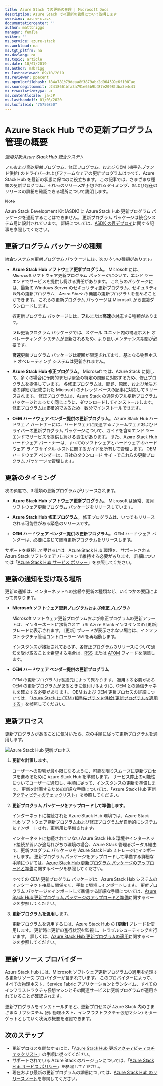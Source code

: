 ```yaml
---
title: Azure Stack での更新の管理 | Microsoft Docs
description: Azure Stack での更新の管理について説明します
services: azure-stack
documentationcenter: ''
author: mattbriggs
manager: femila
editor: ''
ms.service: azure-stack
ms.workload: na
ms.tgt_pltfrm: na
ms.devlang: na
ms.topic: article
ms.date: 10/01/2019
ms.author: mabrigg
ms.lastreviewed: 09/10/2019
ms.reviewer: ppacent
ms.openlocfilehash: f84a781979deaa8f3879abc2d964599e6f1087ae
ms.sourcegitcommit: b2418661bfa3a791e65b9b487e20982dba3e4c41
ms.translationtype: HT
ms.contentlocale: ja-JP
ms.lasthandoff: 01/08/2020
ms.locfileid: "75756850"
---
```

# <a name="manage-updates-in-azure-stack-hub-overview"></a>Azure Stack Hub での更新プログラム管理の概要

*適用対象:Azure Stack Hub 統合システム*

フルおよび高速更新プログラム、修正プログラム、および OEM (相手先ブランド供給) のドライバーおよびファームウェアの更新プログラムはすべて、Azure Stack Hub を最新の状態に保つのに役立ちます。 この記事では、さまざまな種類の更新プログラム、それらのリリースが予想されるタイミング、および現在のリリースの詳細を確認できる場所について説明します。

> [!Note]  
> Azure Stack Development Kit (ASDK) に Azure Stack Hub 更新プログラム パッケージを適用することはできません。 更新プログラム パッケージは統合システム用に設計されています。 詳細については、[ASDK の再デプロイ](https://docs.microsoft.com/azure-stack/asdk/asdk-redeploy)に関する記事を参照してください。

## <a name="update-package-types"></a>更新プログラム パッケージの種類

統合システムの更新プログラム パッケージには、次の 3 つの種類があります。

-   **Azure Stack Hub ソフトウェア更新プログラム**。 Microsoft には、Microsoft ソフトウェア更新プログラム パッケージについて、エンド ツー エンドでサービスを提供し続ける責任があります。 これらのパッケージには、最新の Windows Server のセキュリティ更新プログラム、セキュリティ以外の更新プログラム、Azure Stack の機能の更新プログラムを含めることができます。 これらの更新プログラム パッケージは Microsoft から直接ダウンロードします。

    各更新プログラム パッケージには、**フル**または**高速**の対応する種類があります。 
 
    **フル**更新プログラム パッケージでは、スケール ユニット内の物理ホスト オペレーティング システムが更新されるため、より長いメンテナンス期間が必要です。 

    **高速**更新プログラム パッケージは範囲が限定されており、基となる物理ホスト オペレーティング システムは更新されません。

-   **Azure Stack Hub 修正プログラム**。 Microsoft では、Azure Stack に関して、多くの場合に予防的または緊急の特定の問題に対応するため、修正プログラムを提供しています。 各修正プログラムは、問題、原因、および解決方法の詳細が記載された Microsoft のナレッジ ベースの記事に対応してリリースされます。 修正プログラムは、Azure Stack の通常のフル更新プログラム パッケージとまったく同じように、ダウンロードしてインストールします。 修正プログラムは累積的であるため、数分でインストールできます。

-   **OEM ハードウェア ベンダー提供の更新プログラム**。 Azure Stack Hub ハードウェア パートナーには、ハードウェアに関連するファームウェアおよびドライバーの更新プログラム パッケージについて、ガイドを含めエンド ツー エンドでサービスを提供し続ける責任があります。 また、Azure Stack Hub ハードウェア パートナーは、すべてのソフトウェアとハードウェアのハードウェア ライフサイクル ホストに関するガイドを所有して管理します。 OEM ハードウェア ベンダーは、自社のダウンロード サイトでこれらの更新プログラム パッケージを管理します。

## <a name="when-to-update"></a>更新のタイミング

次の頻度で、3 種類の更新プログラムがリリースされます。

-   **Azure Stack Hub ソフトウェア更新プログラム**。 Microsoft は通常、毎月ソフトウェア更新プログラム パッケージをリリースしています。

-   **Azure Stack Hub 修正プログラム**。 修正プログラムは、いつでもリリースされる可能性がある緊急のリリースです。

-   **OEM ハードウェア ベンダー提供の更新プログラム**。 OEM ハードウェア ベンダーは、必要に応じて随時更新プログラムをリリースします。

サポートを継続して受けるには、Azure Stack Hub 環境を、サポートされる Azure Stack ソフトウェア バージョンで維持する必要があります。 詳細については「[Azure Stack Hub サービス ポリシー](azure-stack-update-servicing-policy.md)」を参照してください。

## <a name="where-to-get-notice-of-an-update"></a>更新の通知を受け取る場所

更新の通知は、インターネットへの接続や更新の種類など、いくつかの要因によって異なります。

- **Microsoft ソフトウェア更新プログラムおよび修正プログラム** 

    Microsoft ソフトウェア更新プログラムおよび修正プログラムの更新アラートは、インターネットに接続されている Azure Stack インスタンスの [更新] ブレードに表示されます。 [更新] ブレードが表示されない場合は、インフラストラクチャ管理コントローラー VM を再起動します。

    インスタンスが接続されておらず、各修正プログラムのリリースについて通知を受け取ることを希望する場合は、[RSS](https://support.microsoft.com/app/content/api/content/feeds/sap/en-us/32d322a8-acae-202d-e9a9-7371dccf381b/rss) または [ATOM](https://support.microsoft.com/app/content/api/content/feeds/sap/en-us/32d322a8-acae-202d-e9a9-7371dccf381b/atom) フィードを購読します。

- **OEM ハードウェア ベンダー提供の更新プログラム**

    OEM の更新プログラムは製造元によって異なります。 適用する必要がある OEM の更新プログラムがあるときに気付けるように、OEM との通信チャネルを確立する必要があります。 OEM および OEM 更新プロセスの詳細については、「[Azure Stack に OEM (相手先ブランド供給) 更新プログラムを適用する](azure-stack-update-oem.md)」を参照してください。

## <a name="update-processes"></a>更新プロセス

更新プログラムがあることに気付いたら、次の手順に従って更新プログラムを適用します。

![Azure Stack Hub 更新プロセス](./media/azure-stack-updates/azure-stack-update-process.png)

1. **更新を計画します**。

    ユーザーへの影響が最小限になるように、可能な限りスムーズに更新プロセスを進めるために Azure Stack Hub を準備します。 サービス停止の可能性についてユーザーに通知し、手順に従って、インスタンスの更新を準備します。 更新を計画するための詳細な手順については、「[Azure Stack Hub 更新アクティビティのチェックリスト](release-notes-checklist.md)」を参照してください。

2. **更新プログラム パッケージをアップロードして準備します**。

    インターネットに接続された Azure Stack Hub 環境では、Azure Stack Hub ソフトウェア更新プログラムおよび修正プログラムが自動的にシステムにインポートされ、更新用に準備されます。

    インターネットに接続されていない Azure Stack Hub 環境やインターネット接続が弱いか途切れがちの環境の場合、Azure Stack 管理者ポータル経由で、更新プログラム パッケージを Azure Stack Hub ストレージにインポートします。 更新プログラム パッケージをアップロードして準備する詳細な手順については、[Azure Stack Hub 更新プログラム パッケージのアップロードと準備](azure-stack-update-prepare-package.md)に関するページを参照してください。

    すべての OEM 更新プログラム パッケージは、Azure Stack Hub システムのインターネット接続に関係なく、手動で環境にインポートします。 更新プログラム パッケージをインポートして準備する詳細な手順については、[Azure Stack Hub 更新プログラム パッケージのアップロードと準備](azure-stack-update-prepare-package.md)に関するページを参照してください。

3. **更新プログラムを適用**します。

    更新プログラムを適用するには、Azure Stack Hub の **[更新]** ブレードを使用します。 更新時に更新の進行状況を監視し、トラブルシューティングを行います。 詳しくは、[Azure Stack Hub 更新プログラムの適用](azure-stack-apply-updates.md)に関するページを参照してください。

## <a name="the-update-resource-provider"></a>更新リソース プロバイダー

Azure Stack Hub には、Microsoft ソフトウェア更新プログラムの適用を処理する更新リソース プロバイダーが含まれています。 このプロバイダーによって、すべての物理ホスト、Service Fabric アプリケーションとランタイム、すべてのインフラストラクチャ仮想マシンとその関連サービスに更新プログラムが適用されていることが確認されます。

更新プログラムをインストールすると、更新プロセスが Azure Stack 内のさまざまなサブシステム (例: 物理ホスト、インフラストラクチャ仮想マシン) をターゲットとしていく状況の概要を確認できます。

## <a name="next-steps"></a>次のステップ

- 更新プロセスを開始するには、「[Azure Stack Hub 更新アクティビティのチェックリスト](release-notes-checklist.md)」の手順に従ってください。
- サポートされている Azure Stack のバージョンについては、「[Azure Stack Hub サービス ポリシー](azure-stack-servicing-policy.md)」を参照してください。  
- 現在および最新の更新プログラムの詳細については、[Azure Stack Hub のリリースノート](release-notes.md)を参照してください。
